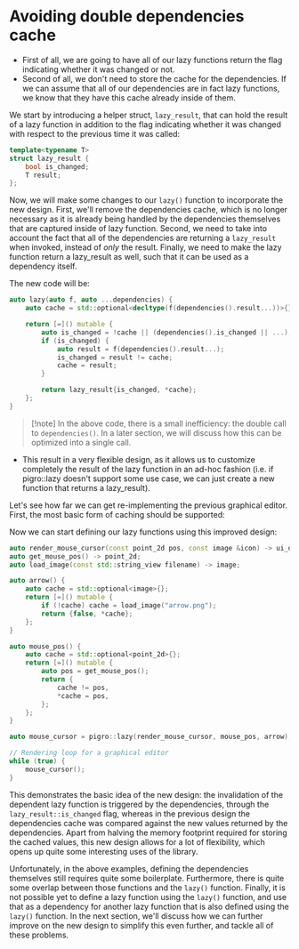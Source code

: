 # Avoiding double dependencies cache

- First of all, we are going to have all of our lazy functions return the flag indicating whether it was changed or not. 
- Second of all, we don't need to store the cache for the dependencies. If we can assume that all of our dependencies are in fact lazy functions, we know that they have this cache already inside of them.

We start by introducing a helper struct, `lazy_result`, that can hold the result of a lazy function in addition to the flag indicating whether it was changed with respect to the previous time it was called:
```cpp
template<typename T>
struct lazy_result {
    bool is_changed;
    T result;
};
```

Now, we will make some changes to our `lazy()` function to incorporate the new design. First, we'll remove the dependencies cache, which is no longer necessary as it is already being handled by the dependencies themselves that are captured inside of lazy function. Second, we need to take into account the fact that all of the dependencies are returning a `lazy_result` when invoked, instead of _only_ the result. Finally, we need to make the lazy function return a lazy_result as well, such that it can be used as a dependency itself.

The new code will be:
```cpp
auto lazy(auto f, auto ...dependencies) {
    auto cache = std::optional<decltype(f(dependencies().result...))>{};

    return [=]() mutable {
        auto is_changed = !cache || (dependencies().is_changed || ...);
        if (is_changed) {
            auto result = f(dependencies().result...);
            is_changed = result != cache;
            cache = result;
        }

        return lazy_result{is_changed, *cache};
    };
}
```

>[!note] In the above code, there is a small inefficiency: the double call to `dependencies()`. In a later section, we will discuss how this can be optimized into a single call.

- This result in a very flexible design, as it allows us to customize completely the result of the lazy function in an ad-hoc fashion (i.e. if pigro::lazy doesn't support some use case, we can just create a new function that returns a lazy_result).

Let's see how far we can get re-implementing the previous graphical editor. First, the most basic form of caching should be supported:

Now we can start defining our lazy functions using this improved design:
```cpp
auto render_mouse_cursor(const point_2d pos, const image &icon) -> ui_object;
auto get_mouse_pos() -> point_2d;
auto load_image(const std::string_view filename) -> image;

auto arrow() {
    auto cache = std::optional<image>{};
    return [=]() mutable {
        if (!cache) cache = load_image("arrow.png");
        return {false, *cache};
    };
}

auto mouse_pos() {
    auto cache = std::optional<point_2d>{};
    return [=]() mutable {
        auto pos = get_mouse_pos();
        return {
            cache != pos,
            *cache = pos,
        };
    };
}

auto mouse_cursor = pigro::lazy(render_mouse_cursor, mouse_pos, arrow);

// Rendering loop for a graphical editor
while (true) {
    mouse_cursor();
}
```

This demonstrates the basic idea of the new design: the invalidation of the dependent lazy function is triggered by the dependencies, through the `lazy_result::is_changed` flag, whereas in the previous design the dependencies cache was compared against the new values returned by the dependencies.
Apart from halving the memory footprint required for storing the cached values, this new design allows for a lot of flexibility, which opens up quite some interesting uses of the library.

Unfortunately, in the above examples, defining the dependencies themselves still requires quite some boilerplate. Furthermore, there is quite some overlap between those functions and the `lazy()` function. Finally, it is not possible yet to define a lazy function using the `lazy()` function, and use that as a dependency for another lazy function that is also defined using the `lazy()` function. In the next section, we'll discuss how we can further improve on the new design to simplify this even further, and tackle all of these problems.
